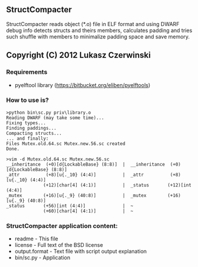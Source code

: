 ## StructCompacter
StructCompacter reads object (*.o) file in ELF format and using DWARF debug info detects structs and theirs members, calculates padding and tries such shuffle with members to minimalize padding space and save memory.
  
## Copyright (C) 2012 Lukasz Czerwinski
  
  
### Requirements
* pyelftool library (https://bitbucket.org/eliben/pyelftools)
  
  
### How to use is?
```
>python bin\sc.py priv\library.o
Reading DWARF (may take some time)...
Fixing types...
Finding paddings...
Compacting structs...
... and finally:
Files Mutex.old.64.sc Mutex.new.56.sc created
Done.
  
>vim -d Mutex.old.64.sc Mutex.new.56.sc
__inheritance  (+0)[d{LockableBase} (8:8)]  |  __inheritance  (+0)[d{LockableBase} (8:8)]
_attr          (+8)[u{._10} (4:4)]          |  _attr          (+8)[u{._10} (4:4)]
              (+12)[char[4] (4:1)]          |  _status       (+12)[int (4:4)]
_mutex        (+16)[u{._9} (40:8)]          |  _mutex        (+16)[u{._9} (40:8)]
_status       (+56)[int (4:4)]              |  ~
              (+60)[char[4] (4:1)]          |  ~
```

### StructCompacter application content:
* readme  - This file
* license - Full text of the BSD license
* output.format - Text file with script output explanation
* bin/sc.py - Application  
